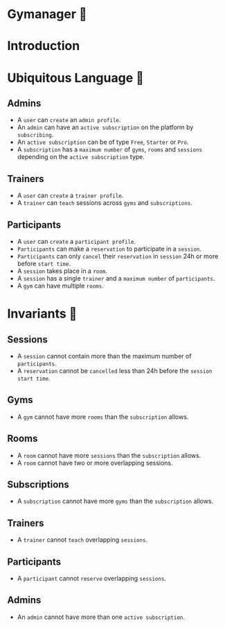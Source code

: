 # Gymanager 💪

# Introduction

# Ubiquitous Language 💬
## Admins

- A `user` can `create` an `admin profile`.
- An `admin` can have an `active subscription` on the platform by `subscribing`.
- An `active subscription` can be of type `Free`, `Starter` or `Pro`.
- A `subscription` has a `maximum number` of `gyms`, `rooms` and `sessions` depending on the `active subscription` type.

## Trainers

- A `user` can `create` a `trainer profile`.
- A `trainer` can `teach` sessions across `gyms` and `subscriptions`. 

## Participants

- A `user` can `create` a `participant profile`.
- `Participants` can make a `reservation` to participate in a `session`.
- `Participants` can only `cancel` their `reservation` in `session` 24h or more before `start time`.
- A `session` takes place in a `room`.
- A `session` has a single `trainer` and a `maximum number` of `participants`.
- A `gym` can have multiple `rooms`.

# Invariants 📝

## Sessions

- A `session` cannot contain more than the maximum number of `participants`.
- A `reservation` cannot be `cancelled` less than 24h before the `session` `start time`. 

## Gyms

- A `gym` cannot have more `rooms` than the `subscription` allows.

## Rooms

- A `room` cannot have more `sessions` than the `subscription` allows.
- A `room` cannot have two or more overlapping sessions.

## Subscriptions

- A `subscription` cannot have more `gyms` than the `subscription` allows.

## Trainers

- A `trainer` cannot `teach` overlapping `sessions`.

## Participants

- A `participant` cannot `reserve` overlapping `sessions`.

## Admins

- An `admin` cannot have more than one `active subscription`.